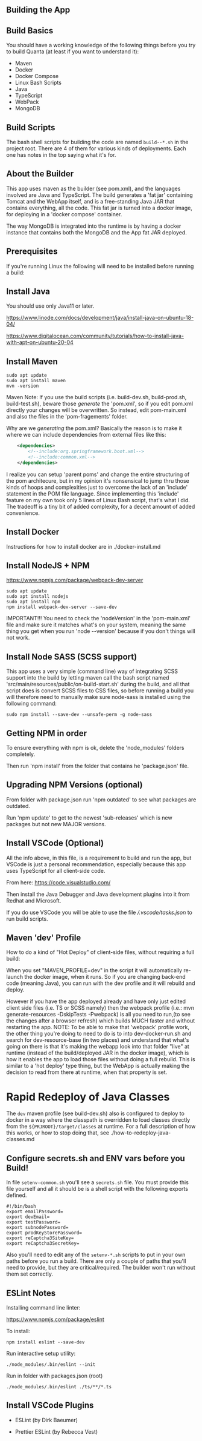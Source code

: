 ## Building the App

## Build Basics

You should have a working knowledge of the following things before you try to build Quanta (at least if you want to understand it): 

* Maven
* Docker
* Docker Compose
* Linux Bash Scripts
* Java
* TypeScript
* WebPack
* MongoDB

## Build Scripts

The bash shell scripts for building the code are named `build--*.sh` in the project root. There are 4 of them for various kinds of deployments. Each one has notes in the top saying what it's for.

## About the Builder

This app uses maven as the builder (see pom.xml), and the languages involved are Java and TypeScript. The build generates a 'fat jar' containing Tomcat and the WebApp itself, and is a free-standing Java JAR that contains everything, all the code. This fat jar is turned into a docker image, for deploying in a 'docker compose' container.

The way MongoDB is integrated into the runtime is by having a docker instance that contains both the MongoDB and the App fat JAR deployed.

## Prerequisites

If you're running Linux the following will need to be installed before running a build:

## Install Java

You should use only Java11 or later.
 
https://www.linode.com/docs/development/java/install-java-on-ubuntu-18-04/

https://www.digitalocean.com/community/tutorials/how-to-install-java-with-apt-on-ubuntu-20-04

## Install Maven

```
sudo apt update
sudo apt install maven
mvn -version
```

Maven Note: If you use the build scripts (i.e. build-dev.sh, build-prod.sh, build-test.sh), beware those *generate* the 'pom.xml', so if you edit pom.xml directly your changes will be overwritten. So instead, edit pom-main.xml and also the files in the 'pom-fragements' folder.

Why are we *generating* the pom.xml? Basically the reason is to make it where we can include dependencies from external files like this:

```xml
    <dependencies>
        <!--include:org.springframework.boot.xml-->
        <!--include:common.xml-->
    </dependencies>
```
I realize you can setup 'parent poms' and change the entire structuring of the pom architecure, but in my opinion it's nonsensical to jump thru those kinds of hoops and complexities just to overcome the lack of an 'include' statement in the POM file language. Since implementing this 'include' feature on my own took only 5 lines of Linux Bash script, that's what I did. The tradeoff is a tiny bit of added complexity, for a decent amount of added convenience.

## Install Docker

Instructions for how to install docker are in ./docker-install.md

## Install NodeJS + NPM

https://www.npmjs.com/package/webpack-dev-server

```
sudo apt update
sudo apt install nodejs
sudo apt install npm
npm install webpack-dev-server --save-dev
```

IMPORTANT!!!
You need to check the 'nodeVersion' in the 'pom-main.xml' file and make sure it matches what's on your system, meaning the same thing you get when you run 'node --version' because if you don't things will not work.

## Install Node SASS (SCSS support)

This app uses a very simple (command line) way of integrating SCSS support into the build by letting maven call the bash script named 'src/main/resources/public/on-build-start.sh' during the build, and all that script does is convert SCSS files to CSS files, so before running a build you will therefore need to manually make sure node-sass is installed using the following command:

```
sudo npm install --save-dev --unsafe-perm -g node-sass
```

## Getting NPM in order

To ensure everything with npm is ok, delete the 'node_modules' folders completely.

Then run 'npm install' from the folder that contains he 'package.json' file.

## Upgrading NPM Versions (optional)

From folder with package.json run 'npm outdated' to see what packages are outdated.

Run 'npm update' to get to the newest 'sub-releases' which is new packages but not new MAJOR versions.

## Install VSCode (Optional)

All the info above, in this file, is a requirement to build and run the app, but VSCode is just a personal recommendation, especially because this app uses TypeScript for all client-side code. 

From here:
https://code.visualstudio.com/

Then install the Java Debugger and Java development plugins into it from Redhat and Microsoft. 

If you do use VSCode you will be able to use the file */.vscode/tasks.json* to run build scripts.

## Maven 'dev' Profile

How to do a kind of "Hot Deploy" of client-side files, without requiring a full build:

When you set "MAVEN_PROFILE=dev" in the script it will automatically re-launch the docker image, when it runs. So if you are changing back-end code (meaning Java), you can run with the dev profile and it will rebuild and deploy. 

However if you have the app deployed already and have only just edited client side files (i.e. TS or SCSS namely) then the webpack profile (i.e.: mvn generate-resources -DskipTests -Pwebpack) is all you need to run,(to see the changes after a browser refresh) which builds MUCH faster and without restarting the app. NOTE: To be able to make that 'webpack' profile work, the other thing you're doing to need to do is to into dev-docker-run.sh and search for dev-resource-base (in two places) and understand that what's going on there is that it's making the webapp look into that folder "live" at runtime (instead of the build/deployed JAR in the docker image), which is how it enables the app to load those files without doing a full rebuild. This is similar to a 'hot deploy' type thing, but the WebApp is actually making the decision to read from there at runtime, when that property is set.

# Rapid Redeploy of Java Classes

The `dev` maven profile (see build-dev.sh) also is configured to deploy to docker in a way where the classpath is overridden to load classes directly from the `${PRJROOT}/target/classes` at runtime. For a full description of how this works, or how to stop doing that, see ./how-to-redeploy-java-classes.md

## Configure secrets.sh and ENV vars before you Build!

In file `setenv-common.sh` you'll see a `secrets.sh` file. You must provide this file yourself and all it should be is a shell script with the following exports defined.

    #!/bin/bash
    export emailPassword=
    export devEmail=
    export testPassword=
    export subnodePassword=
    export prodKeyStorePassword=
    export reCaptcha3SiteKey=
    export reCaptcha3SecretKey=

Also you'll need to edit any of the `setenv-*.sh` scripts to put in your own paths before you run a build. There are only a couple of paths that you'll need to provide, but they are critical/required. The builder won't run without them set correctly.

## ESLint Notes

Installing command line linter:

https://www.npmjs.com/package/eslint

To install: 

    npm install eslint --save-dev

Run interactive setup utility:

    ./node_modules/.bin/eslint --init

Run in folder with packages.json (root)

    ./node_modules/.bin/eslint ./ts/**/*.ts

## Install VSCode Plugins

* ESLint (by Dirk Baeumer)

* Prettier ESLint (by Rebecca Vest)

